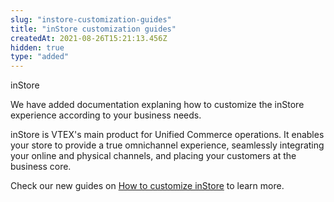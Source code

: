 ```yaml
---
slug: "instore-customization-guides"
title: "inStore customization guides"
createdAt: 2021-08-26T15:21:13.456Z
hidden: true
type: "added"
---
```


<span class="badge" id="instore">inStore</span>

We have added documentation explaning how to customize the inStore experience according to your business needs.

inStore is VTEX's main product for Unified Commerce operations. It enables your store to provide a true omnichannel experience, seamlessly integrating your online and physical channels, and placing your customers at the business core.

Check our new guides on [How to customize inStore](https://developers.vtex.com/vtex-rest-api/docs/how-to-customize-instore) to learn more.
